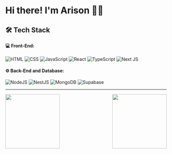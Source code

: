 # Hi there! I'm Arison 👋🏽

## 🛠️ Tech Stack

#### 💻 Front-End:

![HTML](https://img.shields.io/badge/-HTML-21222c?logo=html5&logoColor=E34F26&style=for-the-badge)
![CSS](https://img.shields.io/badge/-CSS-21222c?logo=css3&logoColor=1572B6&style=for-the-badge)
![JavaScript](https://img.shields.io/badge/-JAVASCRIPT-21222c?logo=javascript&logoColor=F7DF1E&style=for-the-badge)
![React](https://img.shields.io/badge/-REACT-21222c?logo=react&logoColor=61DAFB&style=for-the-badge)
![TypeScript](https://img.shields.io/badge/-TYPESCRIPT-21222c?logo=typescript&logoColor=3178C6&style=for-the-badge)
![Next JS](https://img.shields.io/badge/-NEXT.JS-21222c?logo=nextdotjs&logoColor=000000&style=for-the-badge)

#### ⚙️ Back-End and Database:

![NodeJS](https://img.shields.io/badge/-NODE.JS-21222c?logo=nodedotjs&logoColor=339933&style=for-the-badge)
![NestJS](https://img.shields.io/badge/-NEST.JS-21222c?logo=nestjs&logoColor=E0234E&style=for-the-badge)
![MongoDB](https://img.shields.io/badge/-MONGODB-21222c?logo=mongodb&logoColor=47A248&style=for-the-badge)
![Supabase](https://img.shields.io/badge/-SUPABASE-21222c?logo=supabase&logoColor=3FCF8E&style=for-the-badge)

<hr />

<img align="left" height="170em" src="https://github-readme-stats.vercel.app/api?username=anuraghazra&show_icons=true&title_color=FFFFFF&text_color=FFFFFF&icon_color=FFFFFF&bg_color=151515"/>

<img align="right" height="170em" src="https://github-readme-stats.vercel.app/api/top-langs/?username=arisonfirmino&layout=compact&langs_count=16&title_color=FFFFFF&text_color=FFFFFF&icon_color=FFFFFF&bg_color=151515"/>
